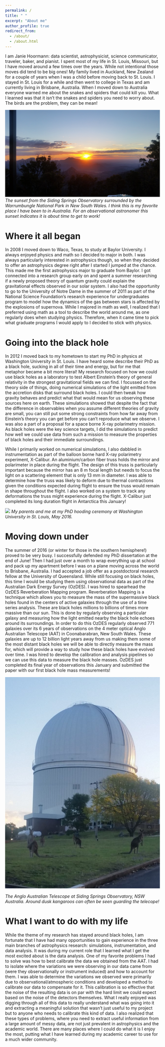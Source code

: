 ```yaml
---
permalink: /
title: " "
excerpt: "About me"
author_profile: true
redirect_from: 
  - /about/
  - /about.html
---
```


I am Janie Hoormann: data scientist, astrophysicist, science communicator, traveler, baker, and pianist. I spent most of my life in St. Louis, Missouri, but I have moved around a few times over the years.  While not intentional those moves did tend to be big ones!  My family lived in Auckland, New Zealand for a couple of years when I was a child before moving back to St. Louis.  I stayed in St. Louis for a while and then went to college in Texas and am currently living in Brisbane, Australia.   When I moved down to Australia everyone warned me about the snakes and spiders that could kill you.  What I learned was that it isn’t the snakes and spiders you need to worry about.  The birds are the problem, they can be mean!

![](../images/sunset.jpg)
*The sunset from the Siding Springs Observatory surrounded by the Warrumbungle National Park in New South Wales.  I think this is my favorite place I have been to in Australia.  For an observational astronomer this sunset indicates it is about time to get to work!* 

Where it all began
======
In 2008 I moved down to Waco, Texas, to study at Baylor University.  I always enjoyed physics and math so I decided to major in both.  I was always particularly interested in astrophysics though, so when they decided to offer an astrophysics degree right after I started I jumped at the chance.  This made me the first astrophysics major to graduate from Baylor.   I got connected into a research group early on and spent a summer researching if a newly proposed theory of quantum gravity could explain the gravitational effects observed in our solar system.  I also had the opportunity to go to the University of Notre Dame in the summer of 2011 as part of the National Science Foundation’s research experience for undergraduates program to model how the dynamics of the gas between stars is affected by the explosions of supernova.  While I majored in math as well, I realized that I preferred using math as a tool to describe the world around me, as one regularly does when studying physics.  Therefore, when it came time to pick what graduate programs I would apply to I decided to stick with physics.  

Going into the black hole
======
In 2012 I moved back to my hometown to start my PhD in physics at Washington University in St. Louis.  I have heard some describe their PhD as a black hole, sucking in all of their time and energy, but for me that metaphor became a bit more literal!  My research focused on how we could use black holes as a laboratory to test Albert Einstein’s theory of general relativity in the strongest gravitational fields we can find.  I focussed on the theory side of things, doing numerical simulations of the light emitted from the accretion disks that surround black holes.  I could then tweak how gravity behaves and predict what that would mean for us observing these sources here on earth.  These simulations showed that despite the fact that the difference in observables when you assume different theories of gravity are small, you can still put some strong constraints from how far away from Einstein’s theory you can get before you can’t reproduce what we observe.  I was also a part of a proposal for a space borne X-ray polarimetry mission.  As black holes were the key science targets, I did the simulations to predict how well we could use data from such a mission to measure the properties of black holes and their immediate surroundings.  

While I primarily worked on numerical simulations, I also dabbled in instrumentation as part of the balloon borne hard X-ray polarimetry experiment, X-Calibur.  An aluminium/carbon fiber truss holds the mirror and polarimeter in place during the flight.  The design of this truss is particularly important because the mirror has an 8 m focal length but needs to focus the light on a scattering element that is only 13 mm in diameter.  I was able to determine how the truss was likely to deform due to thermal contractions given the conditions expected during flight to ensure the truss would remain in shape throughout the flight.  I also worked on a system to track any deformations the truss might experience during the flight.  X-Calibur just completed its long duration flight in Antarctica this January!

![](../images/hooding.JPG)
*My parents and me at my PhD hooding ceremony at Washington University in St. Louis, May 2016.* 

Moving down under
======
The summer of 2016 (or winter for those in the southern hemisphere!) proved to be very busy.  I successfully defended my PhD dissertation at the end of June! Then I had just over a month to wrap everything up at school and pack up my apartment before I was on a plane moving across the world to Brisbane, Australia.  I had accepted a job offer as a postdoctoral research fellow at the University of Queensland.  While still focusing on black holes, this time I would be studying them using observational data as part of the Australian Dark Energy Survey (OzDES).  I was hired to spearhead the OzDES Reverberation Mapping program.  Reverberation Mapping is a technique which allows you to measure the mass of the supermassive black holes found in the centers of active galaxies through the use of a time series analysis.  These are black holes millions to billions of times more massive than our sun.  This is done by regularly observing a particular galaxy and measuring how the light emitted nearby the black hole echoes around its surroundings.   In order to do this OzDES regularly observed 771 galaxies over its 6 years of observations on the 4 meter optical Anglo Australian Telescope (AAT) in Coonabarabran, New South Wales.  These galaxies are up to 12 billion light years away from us making them some of the most distant black holes we will be able to directly measure the mass for, which will provide a way to study how these black holes have evolved over time.  I was hired to develop the calibration and analysis pipelines so we can use this data to measure the black hole masses.  OzDES just completed its final year of observations this January and submitted the paper with our first black hole mass measurements!  

![](../images/AATKangaroo.jpg)

*The Anglo Australian Telescope at Siding Springs Observatory, NSW Australia.  Around dusk kangaroos can often be seen guarding the telecope!*

What I want to do with my life
======
While the theme of my research has stayed around black holes, I am fortunate that I have had many opportunities to gain experience in the three main branches of astrophysics research: simulations, instrumentation, and data analysis.  It was during my current role that I learned what I get the most excited about is the data analysis.  One of my favorite problems I had to solve was how to best calibrate the data we obtained from the AAT.  I had to isolate where the variations we were observing in our data came from (were they observationally or instrument induced) and how to account for them.  I was able to determine the variations we observed were primarily due to observational/atmospheric conditions and developed a method to calibrate our data to compensate for it.  This calibration is so effective that the noise of the resulting data is on par with the hard limit we could expect based on the noise of the detectors themselves.  What I really enjoyed was digging through all of this data to really understand what was going into it and extracting a meaningful solution that wasn’t just useful to my project but to anyone who needs to calibrate this kind of data.  I also realized that these types of problems, where you need to extract useful information from a large amount of messy data, are not just prevalent in astrophysics and the academic world.   There are many places where I could do what it is I enjoy the most, putting what I have learned during my academic career to use for a much wider community.  
